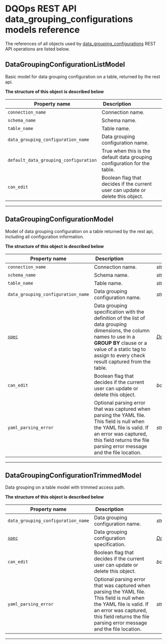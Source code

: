 # DQOps REST API data_grouping_configurations models reference
The references of all objects used by [data_grouping_configurations](/docs/client/operations/data_grouping_configurations.md) REST API operations are listed below.


## DataGroupingConfigurationListModel
Basic model for data grouping configuration on a table, returned by the rest api.


**The structure of this object is described below**


|&nbsp;Property&nbsp;name&nbsp;|&nbsp;Description&nbsp;&nbsp;&nbsp;&nbsp;&nbsp;&nbsp;&nbsp;&nbsp;&nbsp;&nbsp;&nbsp;&nbsp;&nbsp;&nbsp;&nbsp;&nbsp;&nbsp;&nbsp;&nbsp;&nbsp;&nbsp;|&nbsp;Data&nbsp;type&nbsp;|
|---------------|---------------------------------|-----------|
|<span class="no-wrap-code">`connection_name`</span>|Connection name.|*string*|
|<span class="no-wrap-code">`schema_name`</span>|Schema name.|*string*|
|<span class="no-wrap-code">`table_name`</span>|Table name.|*string*|
|<span class="no-wrap-code">`data_grouping_configuration_name`</span>|Data grouping configuration name.|*string*|
|<span class="no-wrap-code">`default_data_grouping_configuration`</span>|True when this is the default data grouping configuration for the table.|*boolean*|
|<span class="no-wrap-code">`can_edit`</span>|Boolean flag that decides if the current user can update or delete this object.|*boolean*|


___

## DataGroupingConfigurationModel
Model of data grouping configuration on a table returned by the rest api, including all configuration information.


**The structure of this object is described below**


|&nbsp;Property&nbsp;name&nbsp;|&nbsp;Description&nbsp;&nbsp;&nbsp;&nbsp;&nbsp;&nbsp;&nbsp;&nbsp;&nbsp;&nbsp;&nbsp;&nbsp;&nbsp;&nbsp;&nbsp;&nbsp;&nbsp;&nbsp;&nbsp;&nbsp;&nbsp;|&nbsp;Data&nbsp;type&nbsp;|
|---------------|---------------------------------|-----------|
|<span class="no-wrap-code">`connection_name`</span>|Connection name.|*string*|
|<span class="no-wrap-code">`schema_name`</span>|Schema name.|*string*|
|<span class="no-wrap-code">`table_name`</span>|Table name.|*string*|
|<span class="no-wrap-code">`data_grouping_configuration_name`</span>|Data grouping configuration name.|*string*|
|<span class="no-wrap-code">[`spec`](/docs/reference/yaml/ConnectionYaml/#datagroupingconfigurationspec)</span>|Data grouping specification with the definition of the list of data grouping dimensions, the column names to use in a **GROUP BY** clause or a value of a static tag to assign to every check result captured from the table.|*[DataGroupingConfigurationSpec](/docs/reference/yaml/ConnectionYaml/#datagroupingconfigurationspec)*|
|<span class="no-wrap-code">`can_edit`</span>|Boolean flag that decides if the current user can update or delete this object.|*boolean*|
|<span class="no-wrap-code">`yaml_parsing_error`</span>|Optional parsing error that was captured when parsing the YAML file. This field is null when the YAML file is valid. If an error was captured, this field returns the file parsing error message and the file location.|*string*|


___

## DataGroupingConfigurationTrimmedModel
Data grouping on a table model with trimmed access path.


**The structure of this object is described below**


|&nbsp;Property&nbsp;name&nbsp;|&nbsp;Description&nbsp;&nbsp;&nbsp;&nbsp;&nbsp;&nbsp;&nbsp;&nbsp;&nbsp;&nbsp;&nbsp;&nbsp;&nbsp;&nbsp;&nbsp;&nbsp;&nbsp;&nbsp;&nbsp;&nbsp;&nbsp;|&nbsp;Data&nbsp;type&nbsp;|
|---------------|---------------------------------|-----------|
|<span class="no-wrap-code">`data_grouping_configuration_name`</span>|Data grouping configuration name.|*string*|
|<span class="no-wrap-code">[`spec`](/docs/reference/yaml/ConnectionYaml/#datagroupingconfigurationspec)</span>|Data grouping configuration specification.|*[DataGroupingConfigurationSpec](/docs/reference/yaml/ConnectionYaml/#datagroupingconfigurationspec)*|
|<span class="no-wrap-code">`can_edit`</span>|Boolean flag that decides if the current user can update or delete this object.|*boolean*|
|<span class="no-wrap-code">`yaml_parsing_error`</span>|Optional parsing error that was captured when parsing the YAML file. This field is null when the YAML file is valid. If an error was captured, this field returns the file parsing error message and the file location.|*string*|


___

